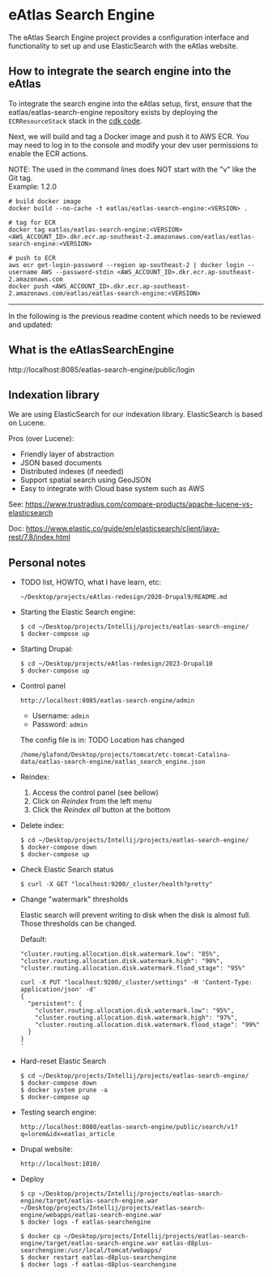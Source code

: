 # eAtlas Search Engine
The eAtlas Search Engine project provides a configuration interface and functionality to set up and use ElasticSearch
with the eAtlas website.

## How to integrate the search engine into the eAtlas
To integrate the search engine into the eAtlas setup, first, ensure that the eatlas/eatlas-search-engine repository
exists by deploying the `ECRResourceStack` stack in the [cdk code](https://github.com/AIMS/eatlas-infrastructure).

Next, we will build and tag a Docker image and push it to AWS ECR. You may need to log in to the console and modify
your dev user permissions to enable the ECR actions.

NOTE: The <VERSION> used in the command lines does NOT start with the "v" like the Git tag.  
Example: 1.2.0
```shell
# build docker image
docker build --no-cache -t eatlas/eatlas-search-engine:<VERSION> .

# tag for ECR
docker tag eatlas/eatlas-search-engine:<VERSION> <AWS_ACCOUNT_ID>.dkr.ecr.ap-southeast-2.amazonaws.com/eatlas/eatlas-search-engine:<VERSION>

# push to ECR
aws ecr get-login-password --region ap-southeast-2 | docker login --username AWS --password-stdin <AWS_ACCOUNT_ID>.dkr.ecr.ap-southeast-2.amazonaws.com
docker push <AWS_ACCOUNT_ID>.dkr.ecr.ap-southeast-2.amazonaws.com/eatlas/eatlas-search-engine:<VERSION>
```




---  
  
In the following is the previous readme content which needs to be reviewed and updated:  

## What is the eAtlasSearchEngine

http://localhost:8085/eatlas-search-engine/public/login

## Indexation library

We are using ElasticSearch for our indexation library.
ElasticSearch is based on Lucene.

Pros (over Lucene):
* Friendly layer of abstraction
* JSON based documents
* Distributed indexes (if needed)
* Support spatial search using GeoJSON
* Easy to integrate with Cloud base system such as AWS

See: https://www.trustradius.com/compare-products/apache-lucene-vs-elasticsearch

Doc:
https://www.elastic.co/guide/en/elasticsearch/client/java-rest/7.8/index.html

## Personal notes

- TODO list, HOWTO, what I have learn, etc:
  ```
  ~/Desktop/projects/eAtlas-redesign/2020-Drupal9/README.md
  ```

- Starting the Elastic Search engine:
  ```
  $ cd ~/Desktop/projects/Intellij/projects/eatlas-search-engine/
  $ docker-compose up
  ```

- Starting Drupal:
  ```
  $ cd ~/Desktop/projects/eAtlas-redesign/2023-Drupal10
  $ docker-compose up
  ```

- Control panel
  ```
  http://localhost:8085/eatlas-search-engine/admin
  ```
  - Username: `admin`
  - Password: `admin`

  The config file is in: TODO Location has changed
  ```
  /home/glafond/Desktop/projects/tomcat/etc-tomcat-Catalina-data/eatlas-search-engine/eatlas_search_engine.json
  ```

- Reindex:
  1. Access the control panel (see bellow)
  2. Click on *Reindex* from the left menu
  3. Click the *Reindex all* button at the bottom

- Delete index:

  ```
  $ cd ~/Desktop/projects/Intellij/projects/eatlas-search-engine/
  $ docker-compose down
  $ docker-compose up
  ```

- Check Elastic Search status

  ```
  $ curl -X GET "localhost:9200/_cluster/health?pretty"
  ```

- Change "watermark" thresholds

  Elastic search will prevent writing to disk when the disk is almost full.
  Those thresholds can be changed.
  
  Default:
  ```
  "cluster.routing.allocation.disk.watermark.low": "85%",
  "cluster.routing.allocation.disk.watermark.high": "90%",
  "cluster.routing.allocation.disk.watermark.flood_stage": "95%"
  ```

  ```
  curl -X PUT "localhost:9200/_cluster/settings" -H 'Content-Type: application/json' -d'
  {
    "persistent": {
      "cluster.routing.allocation.disk.watermark.low": "95%",
      "cluster.routing.allocation.disk.watermark.high": "97%",
      "cluster.routing.allocation.disk.watermark.flood_stage": "99%"
    }
  }
  '
  ```

- Hard-reset Elastic Search

  ```
  $ cd ~/Desktop/projects/Intellij/projects/eatlas-search-engine/
  $ docker-compose down
  $ docker system prune -a
  $ docker-compose up
  ```

- Testing search engine:
  ```
  http://localhost:8080/eatlas-search-engine/public/search/v1?q=lorem&idx=eatlas_article
  ```

- Drupal website:
  ```
  http://localhost:1010/
  ```

- Deploy

  ```
  $ cp ~/Desktop/projects/Intellij/projects/eatlas-search-engine/target/eatlas-search-engine.war ~/Desktop/projects/Intellij/projects/eatlas-search-engine/webapps/eatlas-search-engine.war
  $ docker logs -f eatlas-searchengine
  ```

  ```
  $ docker cp ~/Desktop/projects/Intellij/projects/eatlas-search-engine/target/eatlas-search-engine.war eatlas-d8plus-searchengine:/usr/local/tomcat/webapps/
  $ docker restart eatlas-d8plus-searchengine
  $ docker logs -f eatlas-d8plus-searchengine
  ```
